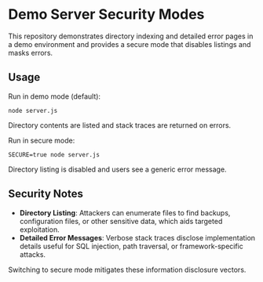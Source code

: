 # Demo Server Security Modes

This repository demonstrates directory indexing and detailed error pages in a demo environment and provides a secure mode that disables listings and masks errors.

## Usage

Run in demo mode (default):

```
node server.js
```

Directory contents are listed and stack traces are returned on errors.

Run in secure mode:

```
SECURE=true node server.js
```

Directory listing is disabled and users see a generic error message.

## Security Notes

- **Directory Listing**: Attackers can enumerate files to find backups, configuration files, or other sensitive data, which aids targeted exploitation.
- **Detailed Error Messages**: Verbose stack traces disclose implementation details useful for SQL injection, path traversal, or framework-specific attacks.

Switching to secure mode mitigates these information disclosure vectors.
